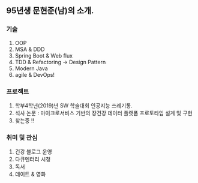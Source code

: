 ## 95년생 문현준(남)의 소개.

### 기술

1. OOP
2. MSA & DDD
3. Spring Boot & Web flux
4. TDD & Refactoring -> Design Pattern
5. Modern Java
6. agile & DevOps!

### 프로젝트

1. 학부4학년(2019)년 SW 학술대회 인공지능 쓰레기통.
2. 석사 논문 : 마이크로서비스 기반의 장건강 데이터 플랫폼 프로토타입 설계 및 구현
3. 찾는중 !!

### 취미 및 관심

1. 건강 블로그 운영
2. 다큐멘터리 시청
3. 독서
4. 데이트 & 영화

<!---
mthekid/mthekid is a ✨ special ✨ repository because its `README.md` (this file) appears on your GitHub profile.
You can click the Preview link to take a look at your changes.
--->

